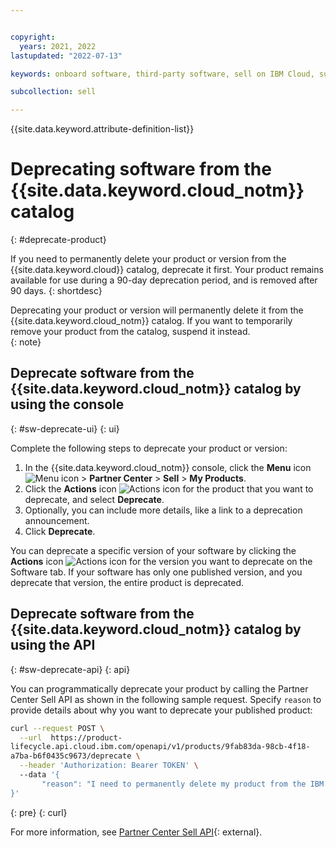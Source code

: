 ```yaml
---


copyright:
  years: 2021, 2022
lastupdated: "2022-07-13"

keywords: onboard software, third-party software, sell on IBM Cloud, suspend, support, software, partner center, sellers, catalog, remove, delete, deprecate

subcollection: sell

---
```


{{site.data.keyword.attribute-definition-list}}

# Deprecating software from the {{site.data.keyword.cloud_notm}} catalog
{: #deprecate-product}

If you need to permanently delete your product or version from the {{site.data.keyword.cloud}} catalog, deprecate it first. Your product remains available for use during a 90-day deprecation period, and is removed after 90 days. 
{: shortdesc}

Deprecating your product or version will permanently delete it from the {{site.data.keyword.cloud_notm}} catalog. If you want to temporarily remove your product from the catalog, suspend it instead.  
{: note}

## Deprecate software from the {{site.data.keyword.cloud_notm}} catalog by using the console
{: #sw-deprecate-ui}
{: ui}

Complete the following steps to deprecate your product or version: 

1. In the {{site.data.keyword.cloud_notm}} console, click the **Menu** icon ![Menu icon](../icons/icon_hamburger.svg "Menu") > **Partner Center** > **Sell** > **My Products**.
1. Click the **Actions** icon ![Actions icon](../icons/actions-icon-vertical.svg "Actions") for the product that you want to deprecate, and select **Deprecate**.  
1. Optionally, you can include more details, like a link to a deprecation announcement.  
1. Click **Deprecate**.

You can deprecate a specific version of your software by clicking the **Actions** icon ![Actions icon](../icons/actions-icon-vertical.svg "Actions") for the version you want to deprecate on the Software tab. If your software has only one published version, and you deprecate that version, the entire product is deprecated. 

## Deprecate software from the {{site.data.keyword.cloud_notm}} catalog by using the API
{: #sw-deprecate-api}
{: api}

You can programmatically deprecate your product by calling the Partner Center Sell API as shown in the following sample request. Specify `reason` to provide details about why you want to deprecate your published product:

```bash
curl --request POST \
  --url  https://product-
lifecycle.api.cloud.ibm.com/openapi/v1/products/9fab83da-98cb-4f18-
a7ba-b6f0435c9673/deprecate \
  --header 'Authorization: Bearer TOKEN' \  
  --data '{
       "reason": "I need to permanently delete my product from the IBM Cloud catalog."
}'
```
{: pre}
{: curl}

For more information, see [Partner Center Sell API](/apidocs/partner-center-sell#deprecate-product){: external}.

